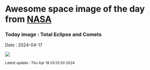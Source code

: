 
# Awesome space image of the day from [NASA](https://api.nasa.gov/)

### Today image : Total Eclipse and Comets
Date : 2024-04-17

![](https://apod.nasa.gov/apod/image/2404/EclipseComets_Zixuan_1080.jpg)

<small>Latest update : Thu Apr 18 03:13:30 2024</small>
        